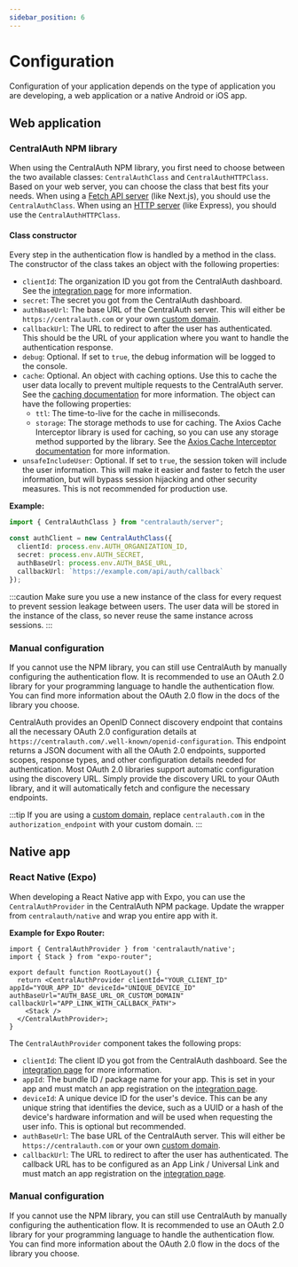 ```yaml
---
sidebar_position: 6
---
```


# Configuration

Configuration of your application depends on the type of application you are developing, a web application or a native Android or iOS app.

## Web application

### CentralAuth NPM library

When using the CentralAuth NPM library, you first need to choose between the two available classes: `CentralAuthClass` and `CentralAuthHTTPClass`. Based on your web server, you can choose the class that best fits your needs. When using a [Fetch API server](https://developer.mozilla.org/en-US/docs/Web/API/Fetch_API) (like Next.js), you should use the `CentralAuthClass`. When using an [HTTP server](https://nodejs.org/api/http.html) (like Express), you should use the `CentralAuthHTTPClass`.

#### Class constructor

Every step in the authentication flow is handled by a method in the class. The constructor of the class takes an object with the following properties:
- `clientId`: The organization ID you got from the CentralAuth dashboard. See the [integration page](/admin/dashboard/organization/integration) for more information. 
- `secret`: The secret you got from the CentralAuth dashboard.
- `authBaseUrl`: The base URL of the CentralAuth server. This will either be `https://centralauth.com` or your own [custom domain](/admin/dashboard/organization/settings#custom-domains).
- `callbackUrl`: The URL to redirect to after the user has authenticated. This should be the URL of your application where you want to handle the authentication response.
- `debug`: Optional. If set to `true`, the debug information will be logged to the console.
- `cache`: Optional. An object with caching options. Use this to cache the user data locally to prevent multiple requests to the CentralAuth server. See the [caching documentation](/developer/caching) for more information. The object can have the following properties:
  - `ttl`: The time-to-live for the cache in milliseconds.
  - `storage`: The storage methods to use for caching. The Axios Cache Interceptor library is used for caching, so you can use any storage method supported by the library. See the [Axios Cache Interceptor documentation](https://axios-cache-interceptor.js.org/guide/storages) for more information.
- `unsafeIncludeUser`: Optional. If set to `true`, the session token will include the user information. This will make it easier and faster to fetch the user information, but will bypass session hijacking and other security measures. This is not recommended for production use.

**Example:**

```typescript
import { CentralAuthClass } from "centralauth/server";

const authClient = new CentralAuthClass({
  clientId: process.env.AUTH_ORGANIZATION_ID,
  secret: process.env.AUTH_SECRET,
  authBaseUrl: process.env.AUTH_BASE_URL,
  callbackUrl: `https://example.com/api/auth/callback`
});
```

:::caution
Make sure you use a new instance of the class for every request to prevent session leakage between users. The user data will be stored in the instance of the class, so never reuse the same instance across sessions.
:::

### Manual configuration

If you cannot use the NPM library, you can still use CentralAuth by manually configuring the authentication flow. It is recommended to use an OAuth 2.0 library for your programming language to handle the authentication flow. You can find more information about the OAuth 2.0 flow in the docs of the library you choose.

CentralAuth provides an OpenID Connect discovery endpoint that contains all the necessary OAuth 2.0 configuration details at `https://centralauth.com/.well-known/openid-configuration`. This endpoint returns a JSON document with all the OAuth 2.0 endpoints, supported scopes, response types, and other configuration details needed for authentication. Most OAuth 2.0 libraries support automatic configuration using the discovery URL. Simply provide the discovery URL to your OAuth library, and it will automatically fetch and configure the necessary endpoints.

:::tip
If you are using a [custom domain](/admin/dashboard/organization/settings#custom-domains), replace `centralauth.com` in the `authorization_endpoint` with your custom domain.
:::

## Native app

### React Native (Expo)

When developing a React Native app with Expo, you can use the `CentralAuthProvider` in the CentralAuth NPM package. Update the wrapper from `centralauth/native` and wrap you entire app with it. 

**Example for Expo Router:**

```tsx
import { CentralAuthProvider } from 'centralauth/native';
import { Stack } from "expo-router";

export default function RootLayout() {
  return <CentralAuthProvider clientId="YOUR_CLIENT_ID" appId="YOUR_APP_ID" deviceId="UNIQUE_DEVICE_ID" authBaseUrl="AUTH_BASE_URL_OR_CUSTOM_DOMAIN" callbackUrl="APP_LINK_WITH_CALLBACK_PATH">
    <Stack />
  </CentralAuthProvider>;
}
```

The `CentralAuthProvider` component takes the following props:
- `clientId`: The client ID you got from the CentralAuth dashboard. See the [integration page](/admin/dashboard/organization/integration) for more information.
- `appId`: The bundle ID / package name for your app. This is set in your app and must match an app registration on the [integration page](/admin/dashboard/organization/integration#native-app-registration).
- `deviceId`: A unique device ID for the user's device. This can be any unique string that identifies the device, such as a UUID or a hash of the device's hardware information and will be used when requesting the user info. This is optional but recommended.
- `authBaseUrl`: The base URL of the CentralAuth server. This will either be `https://centralauth.com` or your own [custom domain](/admin/dashboard/organization/settings#custom-domains).
- `callbackUrl`: The URL to redirect to after the user has authenticated. The callback URL has to be configured as an App Link / Universal Link  and must match an app registration on the [integration page](/admin/dashboard/organization/integration#native-app-registration).

### Manual configuration

If you cannot use the NPM library, you can still use CentralAuth by manually configuring the authentication flow. It is recommended to use an OAuth 2.0 library for your programming language to handle the authentication flow. You can find more information about the OAuth 2.0 flow in the docs of the library you choose.